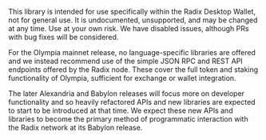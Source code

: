 This library is intended for use specifically within the Radix Desktop Wallet, not for general use. It is undocumented, unsupported, and may be changed at any time. Use at your own risk.  We have disabled issues, although PRs with bug fixes will be considered.

For the Olympia mainnet release, no language-specific libraries are offered and we instead recommend use of the simple JSON RPC and REST API endpoints offered by the Radix node. These cover the full token and staking functionality of Olympia, sufficient for exchange or wallet integration.

The later Alexandria and Babylon releases will focus more on developer functionality and so heavily refactored APIs and new libraries are expected to start to be introduced at that time. We expect these new APIs and libraries to become the primary method of programmatic interaction with the Radix network at its Babylon release.

